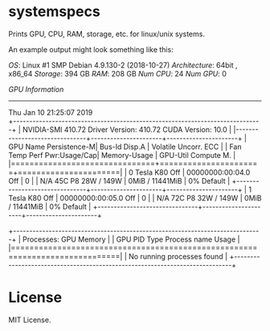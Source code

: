 # systemspecs
Prints GPU, CPU, RAM, storage, etc. for linux/unix systems.

An example output might look something like this:


*OS*: Linux #1 SMP Debian 4.9.130-2 (2018-10-27)
*Architecture*: 64bit , x86_64
*Storage*: 394 GB
*RAM*: 208 GB
*Num CPU*: 24
*Num GPU*: 0

*GPU Information*
***************
 Thu Jan 10 21:25:07 2019       
+-----------------------------------------------------------------------------+
| NVIDIA-SMI 410.72       Driver Version: 410.72       CUDA Version: 10.0     |
|-------------------------------+----------------------+----------------------+
| GPU  Name        Persistence-M| Bus-Id        Disp.A | Volatile Uncorr. ECC |
| Fan  Temp  Perf  Pwr:Usage/Cap|         Memory-Usage | GPU-Util  Compute M. |
|===============================+======================+======================|
|   0  Tesla K80           Off  | 00000000:00:04.0 Off |                    0 |
| N/A   45C    P8    28W / 149W |      0MiB / 11441MiB |      0%      Default |
+-------------------------------+----------------------+----------------------+
|   1  Tesla K80           Off  | 00000000:00:05.0 Off |                    0 |
| N/A   72C    P8    32W / 149W |      0MiB / 11441MiB |      0%      Default |
+-------------------------------+----------------------+----------------------+
                                                                               
+-----------------------------------------------------------------------------+
| Processes:                                                       GPU Memory |
|  GPU       PID   Type   Process name                             Usage      |
|=============================================================================|
|  No running processes found                                                 |
+-----------------------------------------------------------------------------+


# License
MIT License. 
